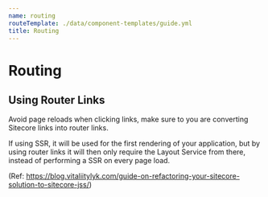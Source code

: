 ```yaml
---
name: routing
routeTemplate: ./data/component-templates/guide.yml
title: Routing
---
```


# Routing

## Using Router Links
Avoid page reloads when clicking links, make sure to you are converting Sitecore links into router links.

If using SSR, it will be used for the first rendering of your application, but by using router links it will then only require the Layout Service from there, instead of performing a SSR on every page load.

(Ref: https://blog.vitaliitylyk.com/guide-on-refactoring-your-sitecore-solution-to-sitecore-jss/)
